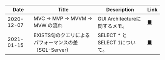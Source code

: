 |Date|Title|Description|Link|
|---|---|---|---|
|2020-12-07|MVC -> MVP -> MVVM -> MVW の流れ|GUI Architectureに関するメモ。|[■](20201207.md)|
|2021-01-15|EXISTS句のクエリによるパフォーマンスの差（SQL-Server）|SELECT * と SELECT 1について。|[■](20210115.md)|